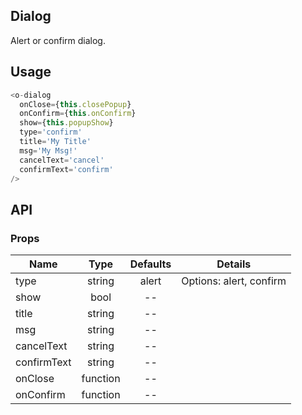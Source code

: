 ## Dialog  

Alert or confirm dialog.

## Usage

```js
<o-dialog
  onClose={this.closePopup}
  onConfirm={this.onConfirm}
  show={this.popupShow}
  type='confirm'
  title='My Title'
  msg='My Msg!'
  cancelText='cancel'
  confirmText='confirm'
/>
```

## API

### Props

|  **Name**  | **Type**        | **Defaults**  | **Details**  |
| ------------- |:-------------:|:-----:|:-------------:|
| type  | string |   alert    | Options: alert, confirm  |
| show  | bool |   --    |           |
| title  | string |   --    |           |
| msg  | string |    --   |           |
| cancelText  | string |   --    |           |
| confirmText  | string |   --    |           |
| onClose  |function |    --   |           |
| onConfirm  | function |    --   |           |